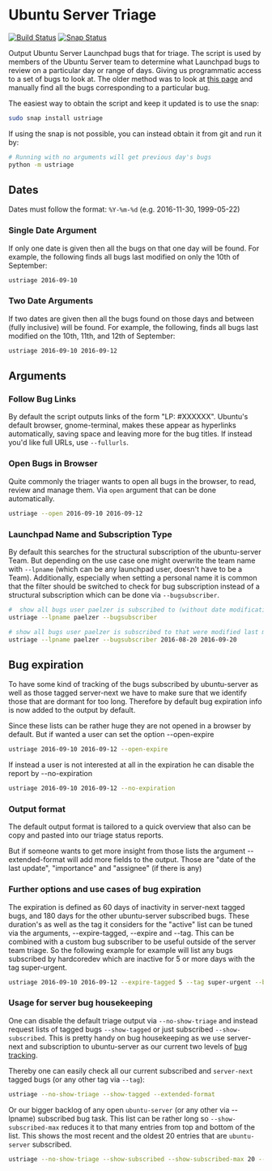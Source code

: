 # Ubuntu Server Triage

[![Build Status](https://travis-ci.org/powersj/ubuntu-server-triage.svg?branch=master)](https://travis-ci.org/powersj/ubuntu-server-triage) [![Snap Status](https://build.snapcraft.io/badge/powersj/ubuntu-server-triage.svg)](https://build.snapcraft.io/user/powersj/ubuntu-server-triage)

Output Ubuntu Server Launchpad bugs that for triage. The script is used by members of the Ubuntu Server team to determine what Launchpad bugs to review on a particular day or range of days. Giving us programmatic access to a set of bugs to look at. The older method was to look at [this page](https://bugs.launchpad.net/ubuntu/?field.searchtext=&orderby=-date_last_updated&search=Search&field.status%3Alist=NEW&field.status%3Alist=CONFIRMED&field.status%3Alist=TRIAGED&field.status%3Alist=INPROGRESS&field.status%3Alist=FIXCOMMITTED&field.status%3Alist=INCOMPLETE_WITH_RESPONSE&field.status%3Alist=INCOMPLETE_WITHOUT_RESPONSE&assignee_option=any&field.assignee=&field.bug_reporter=&field.bug_commenter=&field.subscriber=&field.structural_subscriber=ubuntu-server&field.component-empty-marker=1&field.tag=&field.tags_combinator=ANY&field.status_upstream-empty-marker=1&field.has_cve.used=&field.omit_dupes.used=&field.omit_dupes=on&field.affects_me.used=&field.has_no_package.used=&field.has_patch.used=&field.has_branches.used=&field.has_branches=on&field.has_no_branches.used=&field.has_no_branches=on&field.has_blueprints.used=&field.has_blueprints=on&field.has_no_blueprints.used=&field.has_no_blueprints=on) and manually find all the bugs corresponding to a particular bug.

The easiest way to obtain the script and keep it updated is to use the snap:

```bash
sudo snap install ustriage
```

If using the snap is not possible, you can instead obtain it from git and run it by:

```bash
# Running with no arguments will get previous day's bugs
python -m ustriage
```

## Dates

Dates must follow the format: `%Y-%m-%d` (e.g. 2016-11-30, 1999-05-22)

### Single Date Argument

If only one date is given then all the bugs on that one day will be found. For example, the following finds all bugs last modified on only the 10th of September:

```bash
ustriage 2016-09-10
```

### Two Date Arguments

If two dates are given then all the bugs found on those days and between (fully inclusive) will be found. For example, the following, finds all bugs last modified on the 10th, 11th, and 12th of September:

```bash
ustriage 2016-09-10 2016-09-12
```

## Arguments

### Follow Bug Links

By default the script outputs links of the form "LP: #XXXXXX". Ubuntu's
default browser, gnome-terminal, makes these appear as hyperlinks
automatically, saving space and leaving more for the bug titles. If
instead you'd like full URLs, use `--fullurls`.

### Open Bugs in Browser

Quite commonly the triager wants to open all bugs in the browser, to read, review and manage them. Via ``open`` argument that can be done automatically.

```bash
ustriage --open 2016-09-10 2016-09-12
```

### Launchpad Name and Subscription Type

By default this searches for the structural subscription of the ubuntu-server Team.
But depending on the use case one might overwrite the team name with `--lpname` (which can be any launchpad user, doesn't have to be a Team).
Additionally, especially when setting a personal name it is common that the filter should be switched to check for bug subscription instead of a structural subscription which can be done via `--bugsubscriber`.

```bash
#  show all bugs user paelzer is subscribed to (without date modification filter)
ustriage --lpname paelzer --bugsubscriber

# show all bugs user paelzer is subscribed to that were modified last month
ustriage --lpname paelzer --bugsubscriber 2016-08-20 2016-09-20
```

## Bug expiration

To have some kind of tracking of the bugs subscribed by ubuntu-server as well as those tagged server-next we have to make sure that we identify those that are dormant for too long.
Therefore by default bug expiration info is now added to the output by default.

Since these lists can be rather huge they are not opened in a browser by default.
But if wanted a user can set the option --open-expire

```bash
ustriage 2016-09-10 2016-09-12 --open-expire
```

If instead a user is not interested at all in the expiration he can disable the report by --no-expiration

```bash
ustriage 2016-09-10 2016-09-12 --no-expiration
```

### Output format

The default output format is tailored to a quick overview that also
can be copy and pasted into our triage status reports.

But if someone wants to get more insight from those lists the
argument --extended-format will add more fields to the output.
Those are "date of the last update", "importance" and "assignee" (if there is any)

### Further options and use cases of bug expiration

The expiration is defined as 60 days of inactivity in server-next tagged bugs, and 180 days for the other ubuntu-server subscribed bugs.
These duration's as well as the tag it considers for the "active" list can be tuned via the arguments, --expire-tagged, --expire and --tag.
This can be combined with a custom bug subscriber to be useful outside of the server team triage.
So the following example for example will list any bugs subscribed by hardcoredev which are inactive for 5 or more days with the tag super-urgent.

```bash
ustriage 2016-09-10 2016-09-12 --expire-tagged 5 --tag super-urgent --bugsubscriber hardcoredev
```

### Usage for server bug housekeeping

One can disable the default triage output via `--no-show-triage` and instead
request lists of tagged bugs `--show-tagged` or just subscribed `--show-subscribed`.
This is pretty handy on bug housekeeping as we use server-next and subscription to
ubuntu-server as our current two levels of [bug tracking](https://github.com/canonical/ubuntu-maintainers-handbook/blob/main/BugTriage.md).

Thereby one can easily check all our current subscribed and `server-next`
tagged bugs (or any other tag via `--tag`):

```bash
ustriage --no-show-triage --show-tagged --extended-format
```

Or our bigger backlog of any open `ubuntu-server` (or any other via --lpname)
subscribed bug task. This list can be rather long so `--show-subscribed-max`
reduces it to that many entries from top and bottom of the list.
This shows the most recent and the oldest 20 entries that are `ubuntu-server` subscribed.

```bash
ustriage --no-show-triage --show-subscribed --show-subscribed-max 20 --extended-format
```
